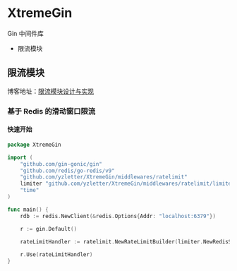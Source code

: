 # XtremeGin

Gin 中间件库

- 限流模块

## 限流模块
博客地址：[限流模块设计与实现](https://yzletter.notion.site/Gin-Redis-1df89200bcae80b4802dfe20582bda46)

### 基于 Redis 的滑动窗口限流

#### 快速开始

``` go
package XtremeGin

import (
	"github.com/gin-gonic/gin"
	"github.com/redis/go-redis/v9"
	"github.com/yzletter/XtremeGin/middlewares/ratelimit"
	limiter "github.com/yzletter/XtremeGin/middlewares/ratelimit/limiter/slide_window_limiter"
	"time"
)

func main() {
	rdb := redis.NewClient(&redis.Options{Addr: "localhost:6379"})

	r := gin.Default()
	
	rateLimitHandler := ratelimit.NewRateLimitBuilder(limiter.NewRedisSlideWindowLimiter(rdb, time.Minute, 10)).Build()

	r.Use(rateLimitHandler)
}
```

